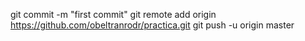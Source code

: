 git commit -m "first commit"
git remote add origin https://github.com/obeltranrodr/practica.git
git push -u origin master
